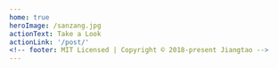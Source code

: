 ```yaml
---
home: true
heroImage: /sanzang.jpg
actionText: Take a Look
actionLink: '/post/'
<!-- footer: MIT Licensed | Copyright © 2018-present Jiangtao -->
---
```

